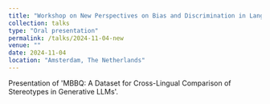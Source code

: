 ```yaml
---
title: "Workshop on New Perspectives on Bias and Discrimination in Language Technology"
collection: talks
type: "Oral presentation"
permalink: /talks/2024-11-04-new
venue: ""
date: 2024-11-04
location: "Amsterdam, The Netherlands"
---
```


Presentation of 'MBBQ: A Dataset for Cross-Lingual Comparison of Stereotypes in Generative LLMs'.
